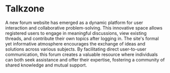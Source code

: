 # Talkzone

A new forum website has emerged as a dynamic platform for user interaction and collaborative
problem-solving. This innovative space allows registered users to engage in meaningful discussions,
view existing threads, and contribute their own topics after logging in. The site's formal yet
informative atmosphere encourages the exchange of ideas and solutions across various subjects. By
facilitating direct user-to-user communication, this forum creates a valuable resource where
individuals can both seek assistance and offer their expertise, fostering a community of shared
knowledge and mutual support.
